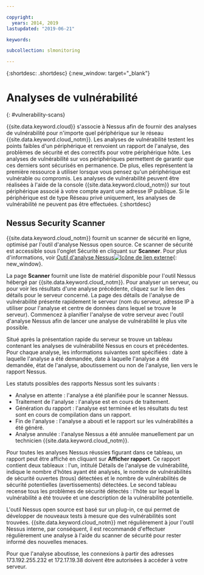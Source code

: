 ```yaml
---

copyright:
  years: 2014, 2019
lastupdated: "2019-06-21"

keywords:

subcollection: slmonitoring

---
```


{:shortdesc: .shortdesc}
{:new_window: target="_blank"}

# Analyses de vulnérabilité
{: #vulnerability-scans}

{{site.data.keyword.cloud}} s'associe à Nessus afin de fournir des analyses de vulnérabilité pour n'importe quel périphérique sur le réseau {{site.data.keyword.cloud_notm}}. Les analyses de vulnérabilité testent les points faibles d'un périphérique et renvoient un rapport de l'analyse, des problèmes de sécurité et des correctifs pour votre périphérique hôte. Les analyses de vulnérabilité sur vos périphériques permettent de garantir que ces derniers sont sécurisés en permanence. De plus, elles représentent la première ressource à utiliser lorsque vous pensez qu'un périphérique est vulnérable ou compromis.  Les analyses de vulnérabilité peuvent être réalisées à l'aide de la console {{site.data.keyword.cloud_notm}} sur tout périphérique associé à votre compte ayant une adresse IP publique. Si le périphérique est de type Réseau privé uniquement, les analyses de vulnérabilité ne peuvent pas être effectuées.
{:shortdesc}

## Nessus Security Scanner
{{site.data.keyword.cloud_notm}} fournit un scanner de sécurité en ligne, optimisé par l'outil d'analyse Nessus open source. Ce scanner de sécurité est accessible sous l'onglet Sécurité en cliquant sur **Scanner**. Pour plus d'informations, voir [Outil d'analyse Nessus![Icône de lien externe](../../icons/launch-glyph.svg "Icône de lien externe")](http://www.nessus.org/nessus/){: new_window}.

La page **Scanner** fournit une liste de matériel disponible pour l'outil Nessus hébergé par {{site.data.keyword.cloud_notm}}. Pour analyser un serveur, ou pour voir les résultats d'une analyse précédente, cliquez sur le lien des détails pour le serveur concerné. La page des détails de l'analyse de vulnérabilité présente rapidement le serveur (nom du serveur, adresse IP à utiliser pour l'analyse et centre de données dans lequel se trouve le serveur). Commencez à planifier l'analyse de votre serveur avec l'outil d'analyse Nessus afin de lancer une analyse de vulnérabilité le plus vite possible.

Situé après la présentation rapide du serveur se trouve un tableau contenant les analyses de vulnérabilité Nessus en cours et précédentes. Pour chaque analyse, les informations suivantes sont spécifiées : date à laquelle l'analyse a été demandée, date à laquelle l'analyse a été demandée, état de l'analyse, aboutissement ou non de l'analyse, lien vers le rapport Nessus.

Les statuts possibles des rapports Nessus sont les suivants :

* Analyse en attente : l'analyse a été planifiée pour le scanner Nessus.
* Traitement de l'analyse : l'analyse est en cours de traitement.
* Génération du rapport : l'analyse est terminée et les résultats du test sont en cours de compilation dans un rapport.
* Fin de l'analyse : l'analyse a abouti et le rapport sur les vulnérabilités a été généré.
* Analyse annulée : l'analyse Nessus a été annulée manuellement par un technicien {{site.data.keyword.cloud_notm}}.

Pour toutes les analyses Nessus réussies figurant dans ce tableau, un rapport peut être affiché en cliquant sur **Afficher rapport**. Ce rapport contient deux tableaux : l'un, intitulé Détails de l'analyse de vulnérabilité, indique le nombre d'hôtes ayant été analysés, le nombre de vulnérabilités de sécurité ouvertes (trous) détectées et le nombre de vulnérabilités de sécurité potentielles (avertissements) détectées. Le second tableau recense tous les problèmes de sécurité détectés : l'hôte sur lequel la vulnérabilité a été trouvée et une description de la vulnérabilité potentielle.

L'outil Nessus open source est basé sur un plug-in, ce qui permet de développer de nouveaux tests à mesure que des vulnérabilités sont trouvées. {{site.data.keyword.cloud_notm}} met régulièrement à jour l'outil Nessus interne, par conséquent, il est recommandé d'effectuer régulièrement une analyse à l'aide du scanner de sécurité pour rester informé des nouvelles menaces.

Pour que l'analyse aboutisse, les connexions à partir des adresses 173.192.255.232 et 172.17.19.38 doivent être autorisées à accéder à votre serveur.
